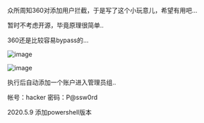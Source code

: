 
众所周知360对添加用户拦截，于是写了这个小玩意儿，希望有用吧...

暂时不考虑开源，毕竟原理很简单..

360还是比较容易bypass的...

![image](https://github.com/lengjibo/RedTeamTools/blob/master/windows/bypass360%E5%8A%A0%E7%94%A8%E6%88%B7/360.png)


![image](https://github.com/lengjibo/RedTeamTools/blob/master/windows/bypass360%E5%8A%A0%E7%94%A8%E6%88%B7/3602.png)

执行后自动添加一个账户进入管理员组..

帐号：hacker
密码：P@ssw0rd


2020.5.9 添加powershell版本
